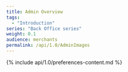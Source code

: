 ```yaml
---
title: Admin Overview
tags:
  - "Introduction"
series: "Back Office series"
weight: 0.1
audience: merchants
permalink: /api/1.0/AdminImages
---
```

{% include api/1.0/preferences-content.md %}
